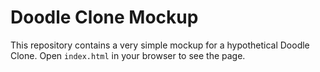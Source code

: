 # Doodle Clone Mockup

This repository contains a very simple mockup for a hypothetical Doodle Clone.
Open `index.html` in your browser to see the page.
